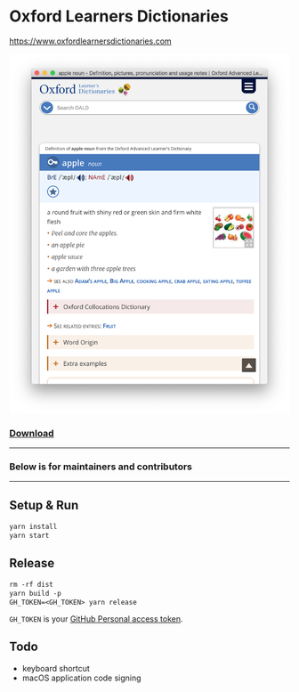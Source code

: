 # Oxford Learners Dictionaries

https://www.oxfordlearnersdictionaries.com

![](./screenshot.png)

### [Download](https://github.com/tylerlong/oxford-learners-dictionaries/releases)


---

### Below is for maintainers and contributors

---


## Setup & Run

```
yarn install
yarn start
```


## Release

```
rm -rf dist
yarn build -p
GH_TOKEN=<GH_TOKEN> yarn release
```

`GH_TOKEN` is your [GitHub Personal access token](https://github.com/settings/tokens).


## Todo

- keyboard shortcut
- macOS application code signing
